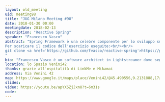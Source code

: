 ```yaml
---
layout: old_meeting
uid: meeting98
title: "JUG Milano Meeting #98"
date: 2018-01-30 00:00
meetingdate: 2018-02-13
description: "Reactive Spring"
speaker: "Francesco Vasco"
abstract: "Spring Framework è una celebre componente per lo sviluppo su JVM. In più di quindici anni si è ampliato ed adeguato alle crescenti necessità del mercato, inclusa la programmazione reattiva e il supporto di Kotlin. Vedremo insieme come si combinano queste tecnologie, quali sono i vantaggi dello sviluppo asincrono e come risolvere alcune problematiche.<br/><br/>Costruiremo un piccolo servizio su Spring Boot utilizzando Reactor, l'esercizio può essere svolto in Kotlin o Java: portate i vostri laptop!
Per scaricare il codice dell'esercizio eseguite:<br/><br/>
git clone <a href='https://github.com/fvasco/reactive-spring'>https://github.com/fvasco/reactive-spring</a>
"
bio: "Francesco Vasco è un software architect in Lightstreamer dove segue la realizzazione di un server real-time in Kotlin. Francesco partecipa allo sviluppo di Kotlin come contributore esterno, inoltre segue attivamente il JVM User Group di Milano. Dal 2000 ha lavorato in varie realtà e con vari ruoli in progetti prevalentemente in ambito Java."
location: lo Spazio Venini42
thanks: grazie all'ospitalità di LinkMe e Mikamai
address: Via Venini 42
map: https://www.google.it/maps/place/Venini42/@45.490556,9.2131888,17z/data=!3m1!4b1!4m5!3m4!1s0x4786c6de20e6362f:0xc95afb6f555f4ed6!8m2!3d45.490556!4d9.2153775
slides: 
video: https://youtu.be/apYXSZjJxn8?t=6m31s
code: 
---
```

